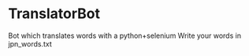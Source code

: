 # TranslatorBot
Bot which translates words with a python+selenium
Write your words in jpn_words.txt
